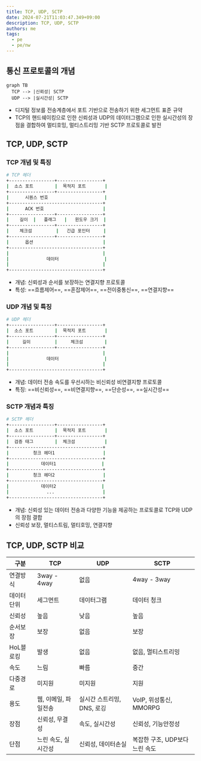 ```yaml
---
title: TCP, UDP, SCTP
date: 2024-07-21T11:03:47.349+09:00
description: TCP, UDP, SCTP
authors: me
tags: 
  - pe
  - pe/nw 
---
```


## 통신 프로토콜의 개념

```mermaid
graph TB
  TCP --> |신뢰성| SCTP
  UDP --> |실시간성| SCTP
```

- 디지털 정보를 전송계층에서 포트 기반으로 전송하기 위한 세그먼트 표준 규약
- TCP의 핸드쉐이킹으로 인한 신뢰성과 UDP의 데이터그램으로 인한 실시간성의 장점을 결합하여 멀티호밍, 멀티스트리밍 기반 SCTP 프로토콜로 발전

## TCP, UDP, SCTP

### TCP 개념 및 특징

```bash
# TCP 헤더
+-----------------+-----------------+
|  소스 포트        |  목적지 포트       |
+-----------------+-----------------+
|      시퀀스 번호                     |
+-----------------------------------+
|      ACK 번호                      |
+-----------------+-----------------+
|    길이  |   플래그   |   윈도우 크기  |
+-----------------+-----------------+
|    체크섬         |   긴급 포인터     |
+-----------------+-----------------+
|      옵션                          |
+-----------------------------------+
|                                   |
|              데이터                 |
|                                   |
+-----------------------------------+
```

- 개념: 신뢰성과 순서를 보장하는 연결지향 프로토콜
- 특성: ==흐름제어==, ==혼잡제어==, ==전이중통신==, ==연결지향==

### UDP 개념 및 특징

```bash
# UDP 헤더
+-----------------+-----------------+
|  소스 포트        |  목적지 포트       |
+-----------------+-----------------+
|     길이         |     체크섬        |
+-----------------+-----------------+
|                                   |
|              데이터                 |
|                                   |
+-----------------------------------+
```

- 개념: 데이터 전송 속도를 우선시하는 비신뢰성 비연결지향 프로토콜
- 특징: ==비신뢰성==, ==비연결지향==, ==단순성==, ==실시간성==

### SCTP 개념과 특징

```bash
# SCTP 헤더
+-----------------+-----------------+
|  소스 포트        |  목적지 포트       |
+-----------------+-----------------+
|  검증 태그        |  체크섬           |
+-----------------------------------+
|         청크 헤더1                  |
+-----------------------------------+
|            데이터1                 |
+-----------------------------------+
|         청크 헤더2                  |
+-----------------------------------+
|            데이터2                 |
|              ...                  |
+-----------------------------------+
```

- 개념: 신뢰성 있는 데이터 전송과 다양한 기능을 제공하는 프로토콜로 TCP와 UDP의 장점 결합
- 신뢰성 보장, 멀티스트림, 멀티호밍, 연결지향

## TCP, UDP, SCTP 비교

| 구분 | TCP | UDP | SCTP |
| --- | --- | --- | --- |
| 연결방식 | 3way - 4way | 없음 | 4way - 3way |
| 데이터 단위 | 세그먼트 | 데이터그램 | 데이터 청크 |
| 신뢰성 | 높음 | 낮음 | 높음 |
| 순서보장 | 보장 | 없음 | 보장 |
| HoL블로킹 | 발생 | 없음 | 없음, 멀티스트리밍 |
| 속도 | 느림 | 빠름 | 중간 |
| 다중경로 | 미지원 | 미지원 | 지원 |
| 용도 | 웹, 이메일, 파일전송 | 실시간 스트리밍, DNS, 로깅 | VoIP, 위성통신, MMORPG |
| 장점 | 신뢰성, 무결성 | 속도, 실시간성 | 신뢰성, 기능안정성 |
| 단점 | 느린 속도, 실시간성 | 신뢰성, 데이터손실 | 복잡한 구조, UDP보다 느린 속도 |
